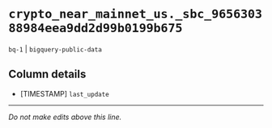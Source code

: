 # `crypto_near_mainnet_us._sbc_965630388984eea9dd2d99b0199b675`
`bq-1` | `bigquery-public-data`

## Column details
* [TIMESTAMP] `last_update`

-------------------------------------------------------------------------------
*Do not make edits above this line.*

